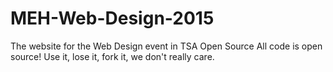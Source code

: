 # MEH-Web-Design-2015
The website for the Web Design event in TSA
Open Source
All code is open source! Use it, lose it, fork it, we don't really care.

